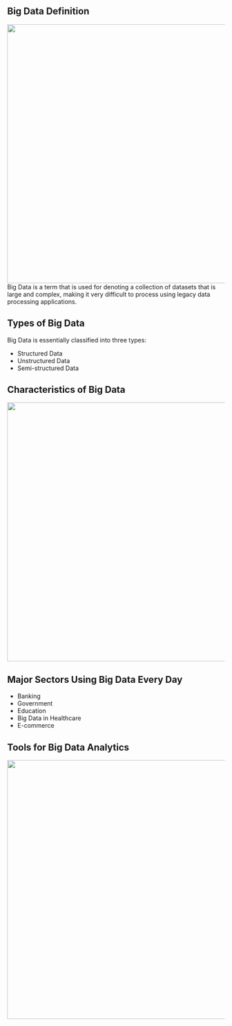 ## Big Data Definition
<img src="https://intellipaat.com/blog/wp-content/uploads/2015/07/Big-Data.gif" height=600px width=600px align="center">
Big Data is a term that is used for denoting a collection of datasets that is large and complex, making it very difficult to process using legacy data processing applications.

## Types of Big Data
Big Data is essentially classified into three types:
- Structured Data
- Unstructured Data
- Semi-structured Data

## Characteristics of Big Data
<img src="https://intellipaat.com/blog/wp-content/uploads/2015/07/V5new-01-01.jpg" height=600px width=600px align="center">


## Major Sectors Using Big Data Every Day
- Banking
- Government
- Education
- Big Data in Healthcare
- E-commerce


## Tools for Big Data Analytics
<img src="https://intellipaat.com/blog/wp-content/uploads/2015/07/3.jpg" height=600px width=600px align="center">

